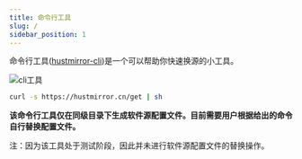 ```yaml
---
title: 命令行工具
slug: /
sidebar_position: 1
---
```


命令行工具([hustmirror-cli](https://gitee.com/dzm91_hust/hustmirror-cli.git))是一个可以帮助你快速换源的小工具。

![cli工具](/img/cli.svg)

```bash
curl -s https://hustmirror.cn/get | sh
```

**该命令行工具仅在同级目录下生成软件源配置文件。目前需要用户根据给出的命令自行替换配置文件。**

注：因为该工具处于测试阶段，因此并未进行软件源配置文件的替换操作。
